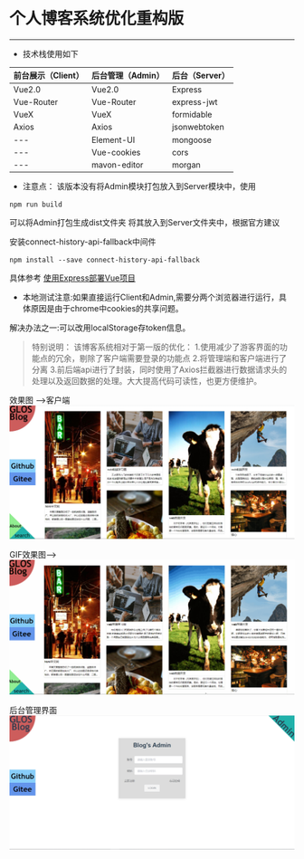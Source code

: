 # 个人博客系统优化重构版

---

- 技术栈使用如下

| 前台展示（Client） | 后台管理（Admin） | 后台（Server） |
| ------------------ | ----------------- | -------------- |
| Vue2.0             | Vue2.0            | Express        |
| Vue-Router         | Vue-Router        | express-jwt    |
| VueX               | VueX              | formidable     |
| Axios              | Axios             | jsonwebtoken   |
| ---                | Element-UI        | mongoose       |
| ---                | Vue-cookies       | cors           |
| ---                | mavon-editor      | morgan         |

+ 注意点：
该版本没有将Admin模块打包放入到Server模块中，使用
```
npm run build
```
可以将Admin打包生成dist文件夹
将其放入到Server文件夹中，根据官方建议

安装connect-history-api-fallback中间件
```
npm install --save connect-history-api-fallback
```
具体参考 [使用Express部署Vue项目](https://zhuanlan.zhihu.com/p/116749549)

- 本地测试注意:如果直接运行Client和Admin,需要分两个浏览器进行运行，具体原因是由于chrome中cookies的共享问题。

解决办法之一:可以改用localStorage存token信息。

> 特别说明：
> 该博客系统相对于第一版的优化：
> 1.使用减少了游客界面的功能点的冗余，剔除了客户端需要登录的功能点
> 2.将管理端和客户端进行了分离
> 3.前后端api进行了封装，同时使用了Axios拦截器进行数据请求头的处理以及返回数据的处理。大大提高代码可读性，也更方便维护。


效果图 -->客户端
![客户端](https://github.com/GlosZhao/Exercise_Demo/blob/blog2.0/showIMG/blog2.0Client.jpg)


GIF效果图-->
![客户端效果动图](https://github.com/GlosZhao/Exercise_Demo/blob/blog2.0/showIMG/show.gif)


后台管理界面
![后台管理端](https://github.com/GlosZhao/Exercise_Demo/blob/blog2.0/showIMG/blog2.0Admin.jpg)
